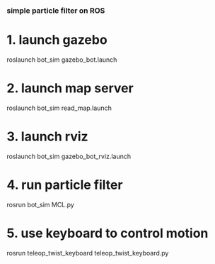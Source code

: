 ### simple particle filter on ROS
# 1. launch gazebo
roslaunch bot_sim gazebo_bot.launch

# 2. launch map server
roslaunch bot_sim read_map.launch

# 3. launch rviz
roslaunch bot_sim gazebo_bot_rviz.launch

# 4. run particle filter
rosrun bot_sim MCL.py

# 5. use keyboard to control motion
rosrun teleop_twist_keyboard teleop_twist_keyboard.py

